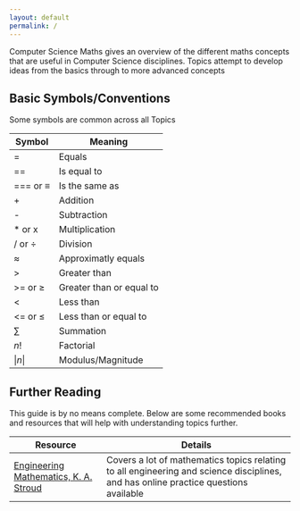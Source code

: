 ```yaml
---
layout: default
permalink: /
---
```


Computer Science Maths gives an overview of the different maths concepts that are useful in Computer Science disciplines.
Topics attempt to develop ideas from the basics through to more advanced concepts

## Basic Symbols/Conventions
Some symbols are common across all Topics

|Symbol|Meaning|
|------|-------|
|=|Equals|
|==|Is equal to|
|=== or ≡|Is the same as|
|+|Addition|
|-|Subtraction|
|* or x|Multiplication|
|/ or ÷|Division|
|≈|Approximatly equals|
|>|Greater than|
|>= or ≥|Greater than or equal to|
|<|Less than|
|<= or ≤|Less than or equal to|
|∑|Summation|
|*n*!|Factorial|
|&#124;*n*&#124;|Modulus/Magnitude|

## Further Reading
This guide is by no means complete.  Below are some recommended books and resources that will help with understanding topics further.

|Resource|Details|
|--------|-------|
|[Engineering Mathematics, K. A. Stroud](http://www.plagrave.com/stroud)|Covers a lot of mathematics topics relating to all engineering and science disciplines, and has online practice questions available|
